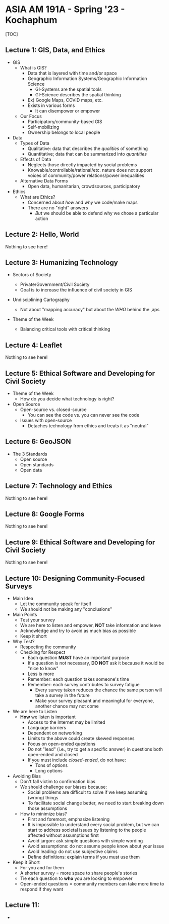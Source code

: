 # ASIA AM 191A - Spring '23 - Kochaphum

[TOC]

## Lecture 1: GIS, Data, and Ethics

- GIS
  - What is GIS?
    - Data that is layered with time and/or space
    - Geographic Information Systems/Geographic Information Science
      - GI-Systems are the spatial tools
      - GI-Science describes the spatial thinking
    - Ex) Google Maps, COVID maps, etc.
    - Exists in various forms
      - It can disempower or empower
  - Our Focus
    - Participatory/community-based GIS
    - Self-mobilizing
    - Ownership belongs to local people
- Data
  - Types of Data
    - Qualitative: data that describes the *qualities* of something
    - Quantitative; data that can be summarized into *quantities*
  - Effects of Data
    - Neglects those directly impacted by social problems
    - Knowable/controllable/rational/etc. nature does not support voices of community/power relations/power inequalities
  - Alternative Data Forms
    - Open data, humanitarian, crowdsources, participatory
- Ethics
  - What are Ethics?
    - Concerned about *how* and *why* we code/make maps
    - There are no "right" answers
      - *But* we should be able to defend why we chose a particular action



## Lecture 2: Hello, World

Nothing to see here!



## Lecture 3: Humanizing Technology

- Sectors of Society
  - Private/Government/Civil Society
  - Goal is to increase the influence of civil society in GIS
- Undisciplining Cartography
  - Not about "mapping accuracy" but about the *WHO* behind the ,aps

- Theme of the Week
  - Balancing critical tools with critical thinking

## Lecture 4: Leaflet

Nothing to see here!



## Lecture 5: Ethical Software and Developing for Civil Society

- Theme of the Week
  - How do you decide what technology is right?
- Open Source
  - Open-source vs. closed-source
    - You can see the code vs. you can never see the code
  - Issues with open-source
    - Detaches technology from ethics and treats it as "neutral"



## Lecture 6: GeoJSON

- The 3 Standards
  - Open source
  - Open standards
  - Open data



## Lecture 7: Technology and Ethics

Nothing to see here!



## Lecture 8: Google Forms

Nothing to see here!



## Lecture 9: Ethical Software and Developing for Civil Society

Nothing to see here!



## Lecture 10: Designing Community-Focused Surveys

- Main Idea
  - Let the community speak for itself
  - We should not be making any "conclusions"
- Main Points
  - Test your survey
  - We are here to listen and empower, **NOT** take information and leave
  - Acknowledge and try to avoid as much bias as possible
  - Keep it short
- Why Test?
  - Respecting the community
  - Checking for Respect
    - Each question **MUST** have an important purpose
    - If a question is not necessary, **DO NOT** ask it because it would be "nice to know"
    - Less is more
    - Remember: each question takes someone's time
    - Remember: each survey contributes to survey fatigue
      - Every survey taken reduces the chance the same person will take a survey in the future
      - Make your survey pleasant and meaningful for everyone, another chance may not come
- We are here to Listen
  - **How** we listen is important
    - Access to the Internet may be limited
    - Language barriers
    - Dependent on networking
    - Limits to the above could create skewed responses
    - Focus on open-ended questions
    - Do not "lead" (i.e., try to get a specific answer) in questions both open-ended and closed
    - If you must include *closed-ended*, do not have:
      - Tons of options
      - Long options
- Avoiding Bias
  - Don't fall victim to confirmation bias
  - We should challenge our biases because:
    - Social problems are difficult to solve if we keep assuming (wrong) things
    - To facilitate social change better, we need to start breaking down those assumptions
  - How to minimize bias?
    - First and foremost, emphasize listening
    - It is impossible to understand every social problem, but we can start to address societal issues by listening to the people affected without assumptions first
    - Avoid jargon: ask simple questions with simple wording
    - Avoid assumptions: do not assume people know about your issue
    - Avoid leading: do not use subjective claims
    - Define definitions: explain terms if you must use them
- Keep it Short
  - For you and for them
  - A shorter survey = more space to share people's stories
  - Tie each question to **who** you are looking to empower
  - Open-ended questions = community members can take more time to respond if they want



## Lecture 11:

- 
